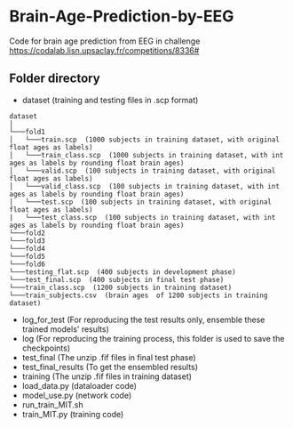 # Brain-Age-Prediction-by-EEG
Code for brain age prediction from EEG in challenge https://codalab.lisn.upsaclay.fr/competitions/8336# 

## Folder directory

- dataset  (training and testing files in .scp format) 
```
dataset
│
└───fold1
│   └───train.scp  (1000 subjects in training dataset, with original float ages as labels)
│   └───train_class.scp  (1000 subjects in training dataset, with int ages as labels by rounding float brain ages)
│   └───valid.scp  (100 subjects in training dataset, with original float ages as labels)
│   └───valid_class.scp  (100 subjects in training dataset, with int ages as labels by rounding float brain ages)
│   └───test.scp  (100 subjects in training dataset, with original float ages as labels)
|   └───test_class.scp  (100 subjects in training dataset, with int ages as labels by rounding float brain ages)
└───fold2
└───fold3
└───fold4
└───fold5
└───fold6
└───testing_flat.scp  (400 subjects in development phase)
└───test_final.scp  (400 subjects in final test phase)
└───train_class.scp  (1200 subjects in training dataset)
└───train_subjects.csv  (brain ages  of 1200 subjects in training dataset)
```

- log_for_test  (For reproducing the test results only, ensemble these trained models' results)
- log  (For reproducing the training process, this folder is used to save the checkpoints)
- test_final  (The unzip .fif files in final test phase)
- test_final_results (To get the ensembled results)
- training  (The unzip .fif files in training dataset)
- load_data.py  (dataloader code)
- model_use.py  (network code)
- run_train_MIT.sh 
- train_MIT.py  (training code)




